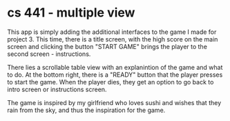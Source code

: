 # cs 441 - multiple view

This app is simply adding the additional interfaces to the game I made for project 3. This time, there is a title screen, with the high score on the main screen and clicking the button "START GAME" brings the player to the second screen - instructions.


There lies a scrollable table view with an explanintion of the game and what to do. At the bottom right, there is a "READY" button that the player presses to start the game. When the player dies, they get an option to go back to intro screen or instructions screen.

The game is inspired by my girlfriend who loves sushi and wishes that they rain from the sky, and thus the inspiration for the game.
